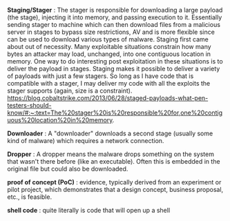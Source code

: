 

<b>Staging/Stager</b> : The stager is responsible for downloading a large payload (the stage), injecting it into memory, and passing execution to it. Essentially sending stager to machine which can then download files from a malicious server in stages to bypass size restrictions, AV and is more flexible since can be used to download various types of malware. Staging first came about out of necessity. Many exploitable situations constrain how many bytes an attacker may load, unchanged, into one contiguous location in memory. One way to do interesting post exploitation in these situations is to deliver the payload in stages. Staging makes it possible to deliver a variety of payloads with just a few stagers. So long as I have code that is compatible with a stager, I may deliver my code with all the exploits the stager supports (again, size is a constraint).
https://blog.cobaltstrike.com/2013/06/28/staged-payloads-what-pen-testers-should-know/#:~:text=The%20stager%20is%20responsible%20for,one%20contiguous%20location%20in%20memory.

<b>Downloader</b> : A "downloader" downloads a second stage (usually some kind of malware) which requires a network connection.

<b>Dropper</b> : A dropper means the malware drops something on the system that wasn't there before (like an executable). Often this is embedded in the original file but could also be downloaded.

<b>proof of concept (PoC)</b> : evidence, typically derived from an experiment or pilot project, which demonstrates that a design concept, business proposal, etc., is feasible.

<b>shell code</b> : quite literally is code that will open up a shell
